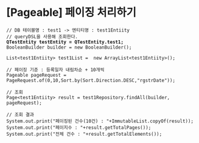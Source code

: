 # \[Pageable] 페이징 처리하기

<pre class="language-cpp"><code class="lang-cpp">// DB 테이블명 : test1 -> 엔티티명 : test1Entiity
// queryDSL을 사용해 조회한다.
<strong>QTestEntity testEntity = QTestEntity.test1;
</strong>BooleanBuilder builder = new BooleanBuilder();
    	
List&#x3C;test1Entiity> test1List =  new ArrayList&#x3C;test1Entiity>();

// 페이징 기준 : 등록일자 내림차순 + 10개씩
Pageable pageRequest = PageRequest.of(0,10,Sort.by(Sort.Direction.DESC,"rgstrDate"));

// 조회
Page&#x3C;test1Entiity> result = test1Repository.findAll(builder, pageRequest);

// 조회 결과
System.out.print("페이징된 건수(10건) : "+ImmutableList.copyOf(result));
System.out.print("페이지수 : "+result.getTotalPages());
System.out.print("전체 건수 : "+result.getTotalElements());</code></pre>
